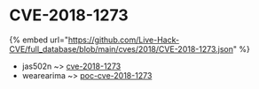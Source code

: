 # CVE-2018-1273
{% embed url="https://github.com/Live-Hack-CVE/full_database/blob/main/cves/2018/CVE-2018-1273.json" %}

* jas502n ~> [cve-2018-1273](https://www.alice-snow.ru/2018/database/cve-2018-1273/cve-2018-1273-jas502n)
* wearearima ~> [poc-cve-2018-1273](https://www.alice-snow.ru/2018/database/cve-2018-1273/poc-cve-2018-1273-wearearima)